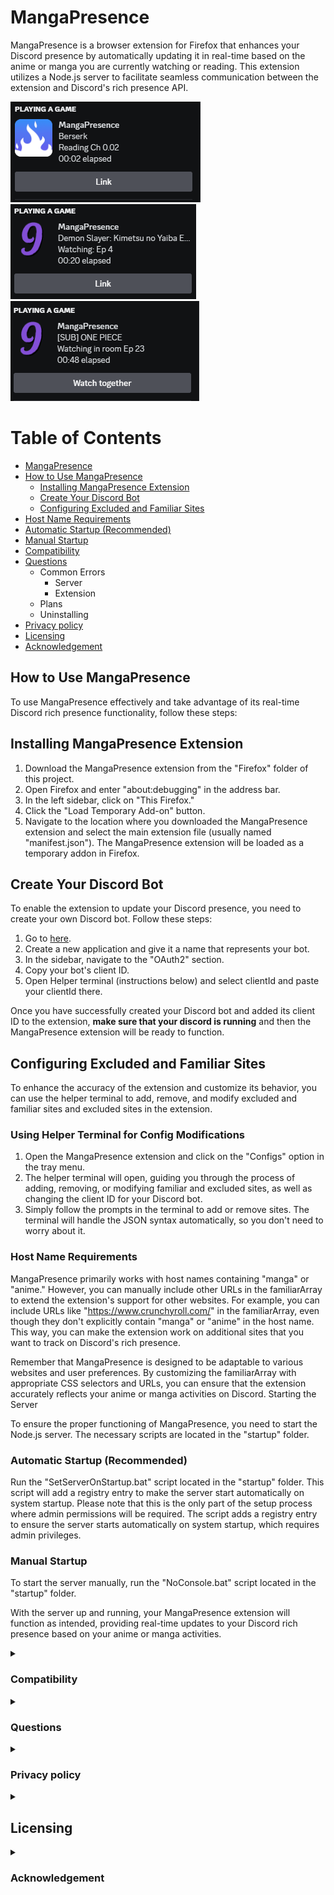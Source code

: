 
# MangaPresence

MangaPresence is a browser extension for Firefox that enhances your Discord presence by automatically updating it in real-time based on the anime or manga you are currently watching or reading. This extension utilizes a Node.js server to facilitate seamless communication between the extension and Discord's rich presence API.

![Reading](showcase/Reading%20manga.png)
![Watching](showcase/Watching%20anime.png)
![Watching in room](showcase/Watching%20in%20room.png)

# Table of Contents

- [MangaPresence](#mangapresence)
- [How to Use MangaPresence](#how-to-use-mangapresence)
  - [Installing MangaPresence Extension](#installing-mangapresence-extension)
  - [Create Your Discord Bot](#create-your-discord-bot)
  - [Configuring Excluded and Familiar Sites](#configuring-excluded-and-familiar-sites)
- [Host Name Requirements](#Host-Name-Requirements)
- [Automatic Startup (Recommended)](#automatic-startup-recommended)
- [Manual Startup](#manual-startup)
- [Compatibility](#compatibility)
- [Questions](#Questions)
  - Common Errors
    - Server
    - Extension
  - Plans
  - Uninstalling
- [Privacy policy](#privacy-policy)
- [Licensing](#licensing)
- [Acknowledgement](#acknowledgement)

## How to Use MangaPresence

To use MangaPresence effectively and take advantage of its real-time Discord rich presence functionality, follow these steps:
## Installing MangaPresence Extension

1. Download the MangaPresence extension from the "Firefox" folder of this project.
2. Open Firefox and enter "about:debugging" in the address bar.
3. In the left sidebar, click on "This Firefox."
4. Click the "Load Temporary Add-on" button.
5. Navigate to the location where you downloaded the MangaPresence extension and select the main extension file (usually named "manifest.json").
The MangaPresence extension will be loaded as a temporary addon in Firefox.

## Create Your Discord Bot

To enable the extension to update your Discord presence, you need to create your own Discord bot. Follow these steps:

1. Go to [here](https://discord.com/developers/applications?new_application=true).
2. Create a new application and give it a name that represents your bot.
3. In the sidebar, navigate to the "OAuth2" section.
4. Copy your bot's client ID.
5. Open Helper terminal (instructions below) and select clientId and paste your clientId there.

Once you have successfully created your Discord bot and added its client ID to the extension, **make sure that your discord is running** and then the MangaPresence extension will be ready to function.
## Configuring Excluded and Familiar Sites

To enhance the accuracy of the extension and customize its behavior, you can use the helper terminal to add, remove, and modify excluded and familiar sites and excluded sites in the extension.

  ### Using Helper Terminal for Config Modifications
  1. Open the MangaPresence extension and click on the "Configs" option in the tray menu.
  2. The helper terminal will open, guiding you through the process of adding, removing, or modifying familiar and excluded sites, as well as changing the client ID for your Discord bot.
  3. Simply follow the prompts in the terminal to add or remove sites. The terminal will handle the JSON syntax automatically, so you don't need to worry about it.


### Host Name Requirements

MangaPresence primarily works with host names containing "manga" or "anime." However, you can manually include other URLs in the familiarArray to extend the extension's support for other websites. For example, you can include URLs like "https://www.crunchyroll.com/" in the familiarArray, even though they don't explicitly contain "manga" or "anime" in the host name. This way, you can make the extension work on additional sites that you want to track on Discord's rich presence.

Remember that MangaPresence is designed to be adaptable to various websites and user preferences. By customizing the familiarArray with appropriate CSS selectors and URLs, you can ensure that the extension accurately reflects your anime or manga activities on Discord.
Starting the Server

To ensure the proper functioning of MangaPresence, you need to start the Node.js server. The necessary scripts are located in the "startup" folder.
### Automatic Startup (Recommended)
Run the "SetServerOnStartup.bat" script located in the "startup" folder. This script will add a registry entry to make the server start automatically on system startup. Please note that this is the only part of the setup process where admin permissions will be required. The script adds a registry entry to ensure the server starts automatically on system startup, which requires admin privileges.

### Manual Startup
To start the server manually, run the "NoConsole.bat" script located in the "startup" folder.

With the server up and running, your MangaPresence extension will function as intended, providing real-time updates to your Discord rich presence based on your anime or manga activities.

<details>
   <summary><h3>Compatibility</h3></summary>
   
  **MangaPresence has been tested and works well on the following versions of Firefox**:  
    * Firefox version 115.0.2 and above  
    * Please note that the extension may work on other versions of Firefox as well, but it has been thoroughly tested and confirmed to function correctly on the versions mentioned above.
    * The MangaPresence server is currently designed for Windows, but there are plans to make it available on Linux and Mac in the future.
</details>

<details>
  <summary><h3>Questions</h3></summary>  
  
  ### Server  
  - **Server closing instantly**
	    There are various reasons why the server might close instantly, but the most common issue is an invalid file in the config folder or Discord running in the background. Please double-check that Discord is running, and ensure that your bot's client ID is correct in the "clientId.json" config file. Another possible cause could be invalid entries in your familiar or exclude lists, although this is unlikely to be the main reason for the program shutting down. You can verify if the JSON syntax in your config files is valid by using [this tool](https://jsonlint.com/).

   - **Investigating error reasons**
     The "Nodejs" folder contains a logfile that records events and errors, which might provide helpful information. If it didn't log the specific error, you have a couple of options:
     1. The easiest option is to modify the code in the "hidden.vbs" file located in the "Nodejs/startup" directory. Change the code from  
        ```"CreateObject("Wscript.Shell").Run """" & WScript.Arguments(0) & """", 0, False"```  
        to  
        ```"CreateObject("Wscript.Shell").Run """" & WScript.Arguments(0) & """", 1, False"```  
        This modification will open the program in the terminal, allowing you to view all the errors that may occur.
     2. Another option is to download [Node.js](https://nodejs.org/en), open the command prompt (cmd), navigate to the program's directory path in the command prompt, and execute "npm start". This will start the program in the terminal, enabling you to see all the errors.

  ### Extension
   - **Can't scrape a page?**
     1. If you want to specify a URL that doesn't contain "manga" or "anime" in its hostname, you can add the URL to the "familiarArray.json" file. However, please note that some sites may still not load due to security reasons. For instance, URLs containing "register," "login," or "account" might be blocked.
     2. Certain query selectors are not allowed, even if you add them to the familiarArray, due to security reasons. The restricted query selectors include "form," "password," and "username."

   ### Plans
   - **More Support**
      * I plan to make the extension work on Brave and Chrome in the future.
      * I am also working on adding support for Mac and Linux systems.
      * I plan to add more configuration settings so you can add your own blacklisted words and making that you can style discord presence in your own style.
      * I plan to add that the elapsed time would show the actual time left in the anime (impossible to make it work perfectly because of rate limit but i will try my best)

   ### Uninstalling
   - **How to uninstall?**
      * If you have set the server to start up automatically, you can press it again, and it will prompt you to remove the registry key. Once you remove the key, you can delete the server files.
      * For the extension, you don't need to do anything other than reloading the browser session, and the extension will no longer be active.
</details>



<details>
   <summary><h3>Privacy policy</h3></summary>
   
   **Data Privacy**: MangaPresence does not save any data from the web pages it scrapes. Your browsing history, anime or manga titles, and episode information are not persistently stored or logged. The extension operates in a way that prioritizes user privacy, ensuring that your browsing activity remains private and confidential.
   
   **External Connections**: The only external server MangaPresence connects to is Discord's official server via the "discord-rpc" library. This connection is used solely to update your Discord presence and provide real-time information about the anime or manga you are currently watching or reading. MangaPresence does not establish connections to any other external servers or services. Other than the Discord server, MangaPresence exclusively uses localhost for all its operations.
   
   **Real-Time Operations**: All data processing and updates in MangaPresence are performed in real-time. When you visit a webpage related to anime or manga, the extension extracts relevant information, such as the title and episode number, directly from the page on-the-fly to update your Discord presence. This real-time approach means that no data is stored or logged from the web pages you browse.
</details>

<details>
   <summary><h2>Licensing</h2></summary>
   MangaPresence is open-source software distributed under the MIT License. This means that you are free to use, modify, and distribute the extension as long as you include the original copyright notice and disclaimers. For more details, please refer to the LICENSE file.
</details>

<details>
   <summary><h3>Acknowledgement</h3></summary>
   
   [discord-rpc](https://www.npmjs.com/package/discord-rpc) - Used for easy access to discord rich api  
   [pino](https://www.npmjs.com/package/pino) - Used for logging  
   [systray](https://www.npmjs.com/package/systray) - Used for tray  

</details>
